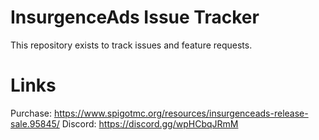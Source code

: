 # InsurgenceAds Issue Tracker

This repository exists to track issues and feature requests.

# Links
Purchase: https://www.spigotmc.org/resources/insurgenceads-release-sale.95845/
Discord: https://discord.gg/wpHCbqJRmM

